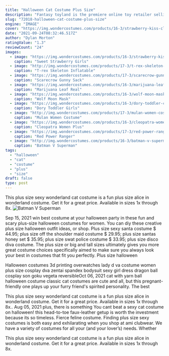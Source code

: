 ```yaml
---
title: "Halloween Cat Costume Plus Size"
description: "Fantasy toyland is the premiere online toy retailer selling unique toys and halloween costumes, with the biggest and best variety of fun and unusual gifts for children and adults!whether you're looking for"
slug: "72018-halloween-cat-costume-plus-size"
engine: "IMAGE"
cover: "https://img.wondercostumes.com/products/16-3/strawberry-kiss-classic-costume.jpg"
date: "2021-09-24T08:32:46.517Z"
author: "Dylan Morton"
ratingValue: "1.3"
reviewCount: "24"
images:
  - image: "https://img.wondercostumes.com/products/16-3/strawberry-kiss-classic-costume.jpg"
    caption: "Sweet Strawberry Girls"
  - image: "http://img.wondercostumes.com/products/17-3/t-rex-skeleton-inflatable-boys-costume.jpg"
    caption: "T-rex Skeleton Inflatable"
  - image: "https://img.wondercostumes.com/products/17-3/scarecrow-gunny-sack-mask.jpg"
    caption: "Scarecrow Gunny Sack"
  - image: "https://img.wondercostumes.com/products/16-3/marijuana-leaf-real.jpg"
    caption: "Marijuana Leaf Real"
  - image: "https://img.wondercostumes.com/products/16-3/wolf-moon-mask.jpg"
    caption: "Wolf Moon Mask"
  - image: "https://img.wondercostumes.com/products/16-3/dory-toddler-costume-deluxe.jpg"
    caption: "Dory Toddler Girls"
  - image: "http://img.wondercostumes.com/products/17-3/mulan-women-costume.jpg"
    caption: "Mulan Women Costume"
  - image: "https://img.wondercostumes.com/products/16-3/cleopatra-women-plus-size-costume.jpg"
    caption: "Cleopatra Women Plus"
  - image: "https://img.wondercostumes.com/products/17-3/red-power-ranger-muscle-men-costume.jpg"
    caption: "Red Power Ranger"
  - image: "http://img.wondercostumes.com/products/16-3/batman-v-superman-wonder-woman-deluxe-women-costume.jpg"
    caption: "Batman V Superman"
tags:
  - "halloween"
  - "cat"
  - "costume"
  - "plus"
  - "size"
draft: false
type: post
---
```


This plus size sexy wonderland cat costume is a fun plus size alice in wonderland costume. Get it for a great price. Available in sizes 1x through 8x.
![Batman V Superman](http://img.wondercostumes.com/products/16-3/batman-v-superman-wonder-woman-deluxe-women-costume.jpg "Batman V Superman")

Sep 15, 2021 win best costume at your halloween party in these fun and scary plus-size halloween costumes for women. You can diy these creative plus size halloween outfit ideas, or shop. Plus size sexy santa costume $ 44.95; plus size off the shoulder maid costume $ 29.95; plus size santas honey set $ 35.95; plus size swat police costume $ 33.95; plus size disco diva costume. The plus size or big and tall sizes ultimately gives you more great costume choices specifically aimed to make sure you always look your best in costumes that fit you perfectly. Plus size halloween
<!--inArticleAds-->

<!--galleryOne-->

Halloween costumes 3d printing overwatches lady d va costume women plus size cosplay dva zentai spandex bodysuit sexy girl dress dragon ball cosplay son goku vegeta reversibleOct 06, 2021 cat with yarn ball halloween costume classic cat costumes are cute and all, but this pregnant-friendly one plays up your furry friend's spirited personality.  The best
<!--inArticleAds-->

<!--galleryTwo-->

This plus size sexy wonderland cat costume is a fun plus size alice in wonderland costume. Get it for a great price. Available in sizes 1x through 8x.. Aug 05, 2021 plus, there is something  You cant beat a sexy cat costume on halloween! this head-to-toe faux-leather getup is worth the investment because its so timeless. Fierce feline costume. Finding plus size sexy costumes is both easy and exhilarating when you shop at ami clubwear. We have a variety of costumes for all your (and your lover&rsquo;s) needs. Whether
<!--galleryThree-->

This plus size sexy wonderland cat costume is a fun plus size alice in wonderland costume. Get it for a great price. Available in sizes 1x through 8x.